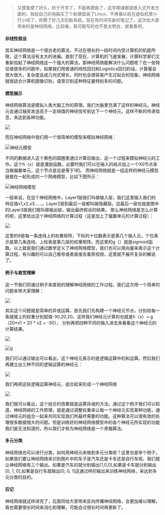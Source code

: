 > 又摸鱼摸了好久，终于开学了，不能再摸鱼了，这学期课都是嵌入式开发方面的，我给自己的电脑买了个新硬盘装了Linux，不再像以前在虚拟机里小打小闹了，折腾了好几天的新系统，现在有时间写新的笔记了。这次给大家带来的是神经网络，比较难，我可能写的也不是太明白，就看看吧。

#### 非线性假设

其实神经网络是一个很古老的算法，不过在很长的一段时间内受计算机的机能所限，这个算法没有太大的进展。直到了现在，计算机的飞速发展，计算科学家们又重新拾起了神经网络这一个强大的算法。那神经网络能解决什么问题呢？在一些特征值很多的问题中，如果我们用普通的线性回归和Logistics回归的话，计算量会很大很大，复杂度会成几何式增长，同时也会很容易产生过拟合的现象。神经网络就很适合计算机图像识别，语音识别这种特征量特别多的问题。

#### 模型展示

神经网络算法是模拟人类大脑工作的原理。我们大脑里充满了这样的神经元。神经元会通过轴突发送高于一定阀值的神经信号到达下一个神经元，这样不断的传递信息，来达到各种功能。

![](https://upload-images.jianshu.io/upload_images/8355793-b186868925b51d53.png?imageMogr2/auto-orient/strip%7CimageView2/2/w/1240)

而在神经网络中我们用一个很简单的模型来模拟神经网络：

![神经元模型](https://upload-images.jianshu.io/upload_images/8355793-28337a2c761db99e.png?imageMogr2/auto-orient/strip%7CimageView2/2/w/1240)

不同的数据进入这个黄色的圆圈里通过计算后输出，这一个过程来模拟神经元的工作。这个h（x）就是激励函数。必要时我们可以在输入的结点加上一个X0节点来当做偏置单元，这个节点是总是等于1的。
而神经网络就是一组这样的神经元模型链接在一起形成的一个网络模型，比如下图所示：

![神经网络模型](https://upload-images.jianshu.io/upload_images/8355793-f44adf36bbd0e2d1.png?imageMogr2/auto-orient/strip%7CimageView2/2/w/1240)

一般来说，在这个神经网络中，Layer1层我们叫做输入层，我们这里输入我们的特征值x1,x2,x3......。Layer2层到最后一层都叫做隐藏层。这最后一层也就是图中的Layer3层我们就叫做输出层，输出最终假设的结果。
那么神经网络是怎么计算的呢，这里给出这个神经网络的计算过程（这是加上了偏置单元的计算过程）：

![](https://upload-images.jianshu.io/upload_images/8355793-5b137552435cbf5a.png?imageMogr2/auto-orient/strip%7CimageView2/2/w/1240)

这里的θ是每一条连线上的权重矩阵，下标的十位数表示是第几个输入元，个位表示是第几条连线，上标表是第几层的权重矩阵。而这里的g（）就是sigmoid函数。以上就是我们通过数学定义了神经网络模型，我们也可以用向量来表示这个计算过程，有兴趣的可以自己推导或者直接去看原视频，这里就不展开复杂的解说了。

#### 例子与直觉理解

这一节我们将通过例子来直观的理解神经网络的工作过程。我们这次用一个简单的问题来带大家理解：

![](https://upload-images.jianshu.io/upload_images/8355793-f596ec42a5c3a623.png?imageMogr2/auto-orient/strip%7CimageView2/2/w/1240)

其实这个问题就是简单的异或运算。首先我们先构建一个神经元节点，分别给每一条链接上的权重分别赋值-30,20,20。这样我们神经元计算的也就是h（x）= g（20*x1 + 20 * x2 + -30）， 分别再把四种不同的输入进去来看看这个神经元的计算结果。

![](https://upload-images.jianshu.io/upload_images/8355793-c2b7c8fd00c12fd3.png?imageMogr2/auto-orient/strip%7CimageView2/2/w/1240)

![g](https://upload-images.jianshu.io/upload_images/8355793-9b0d286db80699dd.png?imageMogr2/auto-orient/strip%7CimageView2/2/w/1240)

我们可以通过输出可以看出，这个神经元表示的是逻辑运算中的和运算。然后我们再建立出三种不同的逻辑运算的神经元：

![](https://upload-images.jianshu.io/upload_images/8355793-71f7ec7054f09e07.png?imageMogr2/auto-orient/strip%7CimageView2/2/w/1240)

我们再把这些逻辑运算神经元，组合起来形成一个神经网络

![](https://upload-images.jianshu.io/upload_images/8355793-bb85bb1ba6632a5e.png?imageMogr2/auto-orient/strip%7CimageView2/2/w/1240)

我们就可以看出，这个组合的效果就是运算异或的方法。通过这个例子我们可以知道，神经网络的工作原理，就是通过调整权重来让每一个神经元实现某种功能，通过神经元的组合一起来共同实现我们所最终需要的功能。这种算法可以很有效的处理很多数据很大的问题。但是训练好的神经网络模型中的各个神经元所实现的功能我们是无法知道的，所以我们才称为神经网络是一个黑箱算法。

#### 多元分类

神经网络也可以进行分类，如何用神经元来做到多元分类呢？这里也是举个例子，如果我们要让神经网络来识别图片中的车子是汽车还是卡车还是自行车呢。我们就让神经网络有三个输出。如果是汽车的就分别输出[1,0,0],如果是卡车就分别输出[0, 1, 0],如果是自行车就输出[0, 0, 1]这通过样的输出来训练神经网络，来达到多元分类的目的。

#### 后记

神经网络就这样讲完了，后面将给大家带来反向传播神经网络，会更加难以理解，我也需要很长时间来消化和理解，可能会过很长时间再更新了。





